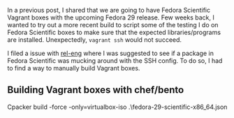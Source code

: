 
In a previous post, I shared that we are going to have Fedora Scientific Vagrant boxes with the upcoming Fedora 29 release.
Few weeks back, I wanted to try out a more recent build to script some of the testing I do on Fedora Scientific boxes
to make sure that the expected libraries/programs are installed. Unexpectedly, `vagrant ssh` would not succeed. 

I filed a issue with [rel-eng](https://pagure.io/releng/issue/7814) where I was suggested to see if a package in
Fedora Scientific was mucking around with the SSH config. To do so, I had to find a way to manually build Vagrant
boxes.

## Building Vagrant boxes with chef/bento

Cpacker build -force -only=virtualbox-iso .\fedora-29-scientific-x86_64.json
